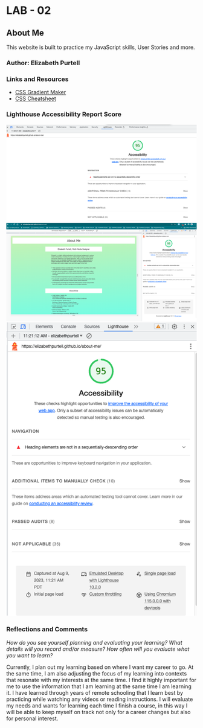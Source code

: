 # LAB - 02

## About Me

This website is built to practice my JavaScript skills, User Stories and more.

### Author: Elizabeth Purtell

### Links and Resources

* [CSS Gradient Maker](https://cssgradient.io/)
* [CSS Cheatsheet](https://overapi.com/css)

### Lighthouse Accessibility Report Score

![Lighthouse Report Lab02](img/lighthouse-lab02.png)
![Lighthouse Report Lab03](img/lighthouse-lab03.png)
![Lighthouse Report Lab04](img/lighthouse-lab04.png)

### Reflections and Comments

*How do you see yourself planning and evaluating your learning? What details will you record and/or measure? How often will you evaluate what you want to learn?*

Currently, I plan out my learning based on where I want my career to go. At the same time, I am also adjusting the focus of my learning into contexts that resonate with my interests at the same time. I find it highly important for me to use the information that I am learning at the same time I am learning it. I have learned through years of remote schooling that I learn best by practicing while watching any videos or reading instructions. I will evaluate my needs and wants for learning each time I finish a course, in this way I will be able to keep myself on track not only for a career changes but also for personal interest.
